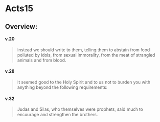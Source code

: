 # Acts15

## Overview:


#### v.20
>Instead we should write to them, telling them to abstain from food polluted by idols, from sexual immorality, from the meat of strangled animals and from blood.

#### v.28
>It seemed good to the Holy Spirit and to us not to burden you with anything beyond the following requirements:

#### v.32
>Judas and Silas, who themselves were prophets, said much to encourage and strengthen the brothers.

